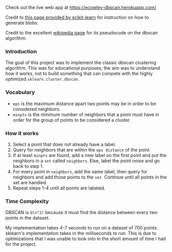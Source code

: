 Check out the live web app at https://ecowley-dbscan.herokuapp.com/

Credit to [this page provided by scikit-learn](https://scikit-learn.org/stable/auto_examples/cluster/plot_linkage_comparison.html) for instruction on how to generate blobs. 

Credit to the excellent [wikipedia page](https://en.wikipedia.org/wiki/DBSCAN) for its pseudocode on the dbscan algorithm.

### Introduction

The goal of this project was to implement the classic dbscan clustering algorithm. This was for
educational purposes; the aim was to understand how it works, not to build something that can
compete with the highly optimized `sklearn.cluster.dbscan`.

### Vocabulary

* `eps` is the maximum distance apart two points may be in order to be considered neighbors.
* `minpts` is the minimum number of neighbors that a point must have in order for the group of points to be considered a cluster.

### How it works

1. Select a point that does not already have a label.
2. Query for neighbors that are within the `eps distance` of the point
3. If at least `minpts` are found, add a new label on the first point and put the neighbors in a `set` called `neighbors`. Else, label the point noise and go back to step 1.
4. For every point in `neighbors`, add the same label, then query for neighbors and add those points to the `set`. Continue until all points in the set are handled.
5. Repeat steps 1-4 until all points are labeled.

### Time Complexity

DBSCAN is `O(n^2)` because it must find the distance between every two points in the dataset.

My implementation takes 4-7 seconds to run on a dataset of 700 points. sklearn's implementation takes in the milliseconds to run. This is due to optimizations that I
was unable to look into in the short amount of time I had for the project.
